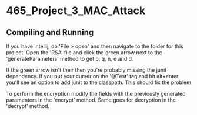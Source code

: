 # 465_Project_3_MAC_Attack

## Compiling and Running


If you have intellij, do 'File > open' and then navigate to the folder for this project. Open the 'RSA' file and click the green
arrow next to the 'generateParameters' method to get p, q, n, e and d. 

If the green arrow isn't their then you're probably missing the junit dependency. If you put your curser on the '@Test' tag and
hit alt+enter you'll see an option to add junit to the classpath. This should fix the problem

To perform the encryption modify the fields with the previously generated paramenters in the 'encrypt' method. Same goes for 
decryption in the 'decrypt' method. 

